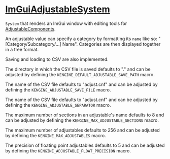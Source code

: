 # [ImGuiAdjustableSystem](ImGuiAdjustableSystem.hpp)

`System` that renders an ImGui window with editing tools for [AdjustableComponents](../components/AdjustableComponent.md).

An adjustable value can specify a category by formatting its `name` like so: "[Category/Subcategory/...] Name". Categories are then displayed together in a tree format.

Saving and loading to CSV are also implemented.

The directory in which the CSV file is saved defaults to "." and can be adjusted by defining the `KENGINE_DEFAULT_ADJUSTABLE_SAVE_PATH` macro.

The name of the CSV file defaults to "adjust.cnf" and can be adjusted by defining the `KENGINE_ADJUSTABLE_SAVE_FILE` macro.

The name of the CSV file defaults to "adjust.cnf" and can be adjusted by defining the `KENGINE_ADJUSTABLE_SEPARATOR` macro.

The maximum number of sections in an adjustable's name defaults to 8 and can be adjusted by defining the `KENGINE_MAX_ADJUSTABLE_SECTIONS` macro.

The maximum number of adjustables defaults to 256 and can be adjusted by defining the `KENGINE_MAX_ADJUSTABLES` macro.

The precision of floating point adjustables defaults to 5 and can be adjusted by defining the `KENGINE_ADJUSTABLE_FLOAT_PRECISION` macro.